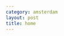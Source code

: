 ```yaml
---
category: amsterdam
layout: post
title: home
---
```




<p>

<i class="my-icon" style="padding-left:5px; padding-bottom:2px"><i></i><i></i><i></i></i></p>


